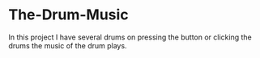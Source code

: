 # The-Drum-Music
In this project I have several drums on pressing the button or clicking the drums the music of the drum plays.
